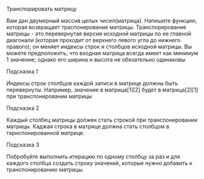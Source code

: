 Транспорировать матрицу

Вам дан двумерный массив целых чисел(матрица). Напишите функцию, которая возвращает траспонирование матрицы.
Транспорирование матрицы - это перевернутая версия исходной матрицы по ее главной диагонали (которая проходит от верхнего левого угла до нижнего правого); он меняет индексы строк и столбцов исходной матрицы.
Вы можете предположить, что входная матрица всегда имеет как минимум 1 значение; однако его ширина и высота не обязательно одинаковы


Подсказка 1

Индексы строк столбцов каждой записи в матрице должны быть перевернуты. Например, значение в матрица[1][2] будет в матрица[2][1] при транспонировании матрицы


Подсказка 2

Каждый столбец матрицы должен стать строкой при транспонировании матрицы. Каджая строка в матрице должна стать столбцом в тарнспонированной матрице.


Подсказка 3

Побробуйте выполнить итерацию по одному столбцу за раз и для каждого столбца создать строку значений, которые нужно добавить к транспонированию матрицы.